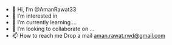 - 👋 Hi, I’m @AmanRawat33
- 👀 I’m interested in 
- 🌱 I’m currently learning ...
- 💞️ I’m looking to collaborate on ...
- 📫 How to reach me Drop a mail aman.rawat.rwd@gmail.com

<!---
AmanRawat33/AmanRawat33 is a ✨ special ✨ repository because its `README.md` (this file) appears on your GitHub profile.
You can click the Preview link to take a look at your changes.
--->
